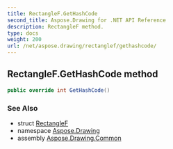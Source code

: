 ```yaml
---
title: RectangleF.GetHashCode
second_title: Aspose.Drawing for .NET API Reference
description: RectangleF method. 
type: docs
weight: 200
url: /net/aspose.drawing/rectanglef/gethashcode/
---
```

## RectangleF.GetHashCode method

```csharp
public override int GetHashCode()
```

### See Also

* struct [RectangleF](../)
* namespace [Aspose.Drawing](../../rectanglef/)
* assembly [Aspose.Drawing.Common](../../../)


